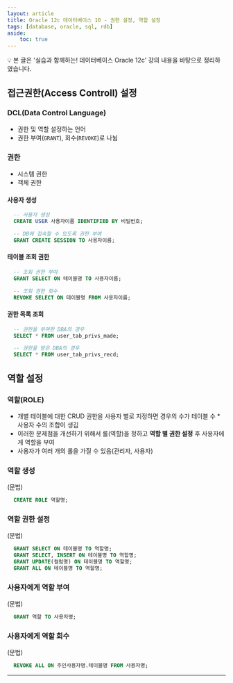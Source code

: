 ```yaml
---
layout: article
title: Oracle 12c 데이터베이스 10 - 권한 설정, 역할 설정
tags: [database, oracle, sql, rdb]
aside:
    toc: true
---
```


💡 본 글은 '실습과 함께하는! 데이터베이스 Oracle 12c' 강의 내용을 바탕으로 정리하였습니다.

## 접근권한(Access Controll) 설정
### DCL(Data Control Language)
* 권한 및 역할 설정하는 언어
* 권한 부여(`GRANT`), 회수(`REVOKE`)로 나뉨

### 권한
* 시스템 권한
* 객체 권한

#### 사용자 생성
```sql
  -- 사용자 생성
  CREATE USER 사용자이름 IDENTIFIED BY 비밀번호;

  -- DB에 접속할 수 있도록 권한 부여
  GRANT CREATE SESSION TO 사용자이름;
```

#### 테이블 조회 권한
``` sql
  -- 조회 권한 부여
  GRANT SELECT ON 테이블명 TO 사용자이름;

  -- 조회 권한 회수
  REVOKE SELECT ON 테이블명 FROM 사용자이름;
```

#### 권한 목록 조회
``` sql
  -- 권한을 부여한 DBA의 경우
  SELECT * FROM user_tab_privs_made;

  -- 권한을 받은 DBA의 경우
  SELECT * FROM user_tab_privs_recd;
```

## 역할 설정
### 역할(ROLE)
* 개별 테이블에 대한 CRUD 권한을 사용자 별로 지정하면 경우의 수가 테이블 수 * 사용자 수의 조합이 생김
* 이러한 문제점을 개선하기 위해서 롤(역할)을 정하고 **역할 별 권한 설정** 후 사용자에게 역할을 부여
* 사용자가 여러 개의 롤을 가질 수 있음(관리자, 사용자)

### 역할 생성
(문법)
```sql
  CREATE ROLE 역할명;
```

### 역할 권한 설정
(문법)
```sql
  GRANT SELECT ON 테이블명 TO 역할명;
  GRANT SELECT, INSERT ON 테이블명 TO 역할명;
  GRANT UPDATE(컬럼명) ON 테이블명 TO 역할명;
  GRANT ALL ON 테이블명 TO 역할명;
```

### 사용자에게 역할 부여
(문법)
```sql
  GRANT 역할 TO 사용자명;
```

### 사용자에게 역할 회수
(문법)
```sql
  REVOKE ALL ON 주인사용자명.테이블명 FROM 사용자명;
```


***
<!--more-->

